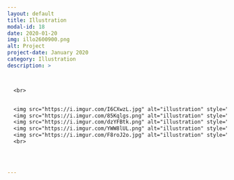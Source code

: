 ```yaml
---
layout: default
title: Illustration
modal-id: 18
date: 2020-01-20
img: illo2600900.png
alt: Project
project-date: January 2020
category: Illustration
description: >



  <br>


  <img src="https://i.imgur.com/I6CXwzL.jpg" alt="illustration" style="width: 100%;"/>
  <img src="https://i.imgur.com/85Kqlgs.png" alt="illustration" style="width: 100%;"/>
  <img src="https://i.imgur.com/dzYFBtk.png" alt="illustration" style="width: 100%;"/>
  <img src="https://i.imgur.com/YWW8lUL.png" alt="illustration" style="width: 100%;"/>
  <img src="https://i.imgur.com/F8roJ2o.jpg" alt="illustration" style="width: 100%;"/>
  <br>




---
```

